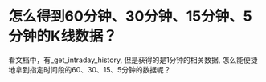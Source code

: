 # 怎么得到60分钟、30分钟、15分钟、5分钟的K线数据？

看文档中，有_get_intraday_history, 但是获得的是1分钟的相关数据, 怎么能便捷地拿到指定时间段的60、30、15、5分钟的数据呢？